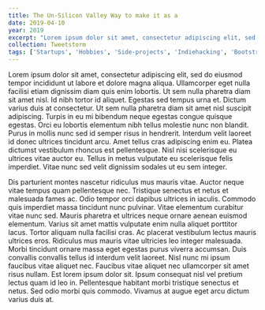 ```yaml
---
title: The Un-Silicon Valley Way to make it as a
date: 2019-04-10
year: 2019
excerpt: "Lorem ipsum dolor sit amet, consectetur adipiscing elit, sed do eiusmod tempor incididunt ut labore et dolore magna aliqua. Ullamcorper eget nulla facilisi etiam dignissim diam quis enim lobortis."
collection: Tweetstorm
tags: ['Startups', 'Hobbies', 'Side-projects', 'Indiehacking', 'Bootstrapping']
---
```

Lorem ipsum dolor sit amet, consectetur adipiscing elit, sed do eiusmod tempor incididunt ut labore et dolore magna aliqua. Ullamcorper eget nulla facilisi etiam dignissim diam quis enim lobortis. Ut sem nulla pharetra diam sit amet nisl. Id nibh tortor id aliquet. Egestas sed tempus urna et. Dictum varius duis at consectetur. Ut sem nulla pharetra diam sit amet nisl suscipit adipiscing. Turpis in eu mi bibendum neque egestas congue quisque egestas. Orci eu lobortis elementum nibh tellus molestie nunc non blandit. Purus in mollis nunc sed id semper risus in hendrerit. Interdum velit laoreet id donec ultrices tincidunt arcu. Amet tellus cras adipiscing enim eu. Platea dictumst vestibulum rhoncus est pellentesque. Nisl nisi scelerisque eu ultrices vitae auctor eu. Tellus in metus vulputate eu scelerisque felis imperdiet. Vitae nunc sed velit dignissim sodales ut eu sem integer.

Dis parturient montes nascetur ridiculus mus mauris vitae. Auctor neque vitae tempus quam pellentesque nec. Tristique senectus et netus et malesuada fames ac. Odio tempor orci dapibus ultrices in iaculis. Commodo quis imperdiet massa tincidunt nunc pulvinar. Vitae elementum curabitur vitae nunc sed. Mauris pharetra et ultrices neque ornare aenean euismod elementum. Varius sit amet mattis vulputate enim nulla aliquet porttitor lacus. Tortor aliquam nulla facilisi cras. Ac placerat vestibulum lectus mauris ultrices eros. Ridiculus mus mauris vitae ultricies leo integer malesuada. Morbi tincidunt ornare massa eget egestas purus viverra accumsan. Duis convallis convallis tellus id interdum velit laoreet. Nisl nunc mi ipsum faucibus vitae aliquet nec. Faucibus vitae aliquet nec ullamcorper sit amet risus nullam. Est lorem ipsum dolor sit. Ipsum consequat nisl vel pretium lectus quam id leo in. Pellentesque habitant morbi tristique senectus et netus. Sed odio morbi quis commodo. Vivamus at augue eget arcu dictum varius duis at.
